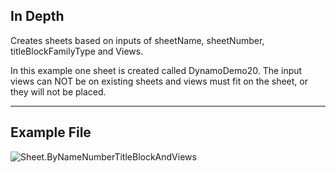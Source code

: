 ## In Depth
Creates sheets based on inputs of sheetName, sheetNumber, titleBlockFamilyType and Views.

In this example one sheet is created called DynamoDemo20. The input views can NOT be on existing sheets and views must fit on the sheet, or they will not be placed.

___
## Example File

![Sheet.ByNameNumberTitleBlockAndViews](./Revit.Elements.Views.Sheet.ByNameNumberTitleBlockAndViews_img.jpg)
